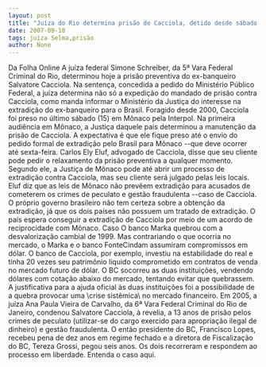 ```yaml
---
layout: post
title: "Juíza do Rio determina prisão de Cacciola, detido desde sábado em Mônaco "
date: 2007-09-18
tags: juíza Selma,prisão
author: None
---
```

Da Folha Online 
A ju&iacute;za federal Simone Schreiber, da 5&ordf; Vara Federal Criminal do Rio, determinou hoje a pris&atilde;o preventiva do ex-banqueiro Salvatore Cacciola. Na senten&ccedil;a, concedida a pedido do Minist&eacute;rio P&uacute;blico Federal, a ju&iacute;za determina n&atilde;o s&oacute; a expedi&ccedil;&atilde;o do mandado de pris&atilde;o contra Cacciola, como manda informar o Minist&eacute;rio da Justi&ccedil;a do interesse na extradi&ccedil;&atilde;o do ex-banqueiro para o Brasil. 
Foragido desde 2000, Cacciola foi preso no &uacute;ltimo s&aacute;bado (15) em M&ocirc;naco pela Interpol. Na primeira audi&ecirc;ncia em M&ocirc;naco, a Justi&ccedil;a daquele pa&iacute;s determinou a manuten&ccedil;&atilde;o da pris&atilde;o de Cacciola. A expectativa &eacute; que ele fique preso at&eacute; o envio do pedido formal de extradi&ccedil;&atilde;o pelo Brasil para M&ocirc;naco --que deve ocorrer at&eacute; sexta-feira. 
Carlos Ely Eluf, advogado de Cacciola, disse que seu cliente pode pedir o relaxamento da pris&atilde;o preventiva a qualquer momento. 
Segundo ele, a Justi&ccedil;a de M&ocirc;naco pode at&eacute; abrir um processo de extradi&ccedil;&atilde;o contra Cacciola, mas seu cliente ser&aacute; julgado pelas leis locais. 
Eluf diz que as leis de M&ocirc;naco n&atilde;o prev&ecirc;em extradi&ccedil;&atilde;o para acusados de cometerem os crimes de peculato e gest&atilde;o fraudulenta --caso de Cacciola. 
O pr&oacute;prio governo brasileiro n&atilde;o tem certeza sobre a obten&ccedil;&atilde;o da extradi&ccedil;&atilde;o, j&aacute; que os dois pa&iacute;ses n&atilde;o possuem um tratado de extradi&ccedil;&atilde;o. O pa&iacute;s espera conseguir a extradi&ccedil;&atilde;o de Cacciola por meio de um acordo de reciprocidade com M&ocirc;naco. 
Caso 
O banco Marka quebrou com a desvaloriza&ccedil;&atilde;o cambial de 1999. Mas contrariando o que ocorria no mercado, o Marka e o banco FonteCindam assumiram compromissos em d&oacute;lar. O banco de Cacciola, por exemplo, investiu na estabilidade do real e tinha 20 vezes seu patrim&ocirc;nio l&iacute;quido comprometido em contratos de venda no mercado futuro de d&oacute;lar. 
O BC socorreu as duas institui&ccedil;&otilde;es, vendendo d&oacute;lares com cota&ccedil;&atilde;o abaixo do mercado, tentando evitar que quebrassem. A justificativa para a ajuda oficial &agrave;s duas institui&ccedil;&otilde;es foi a possibilidade de a quebra provocar uma \crise sist&ecirc;mica\ no mercado financeiro. 
Em 2005, a ju&iacute;za Ana Paula Vieira de Carvalho, da 6&ordf; Vara Federal Criminal do Rio de Janeiro, condenou Salvatore Cacciola, &agrave; revelia, a 13 anos de pris&atilde;o pelos crimes de peculato (utilizar-se do cargo exercido para apropria&ccedil;&atilde;o ilegal de dinheiro) e gest&atilde;o fraudulenta. 
O ent&atilde;o presidente do BC, Francisco Lopes, recebeu pena de dez anos em regime fechado e a diretora de Fiscaliza&ccedil;&atilde;o do BC, Tereza Grossi, pegou seis anos. Os dois recorreram e respondem ao processo em liberdade.
Entenda o caso aqui. 